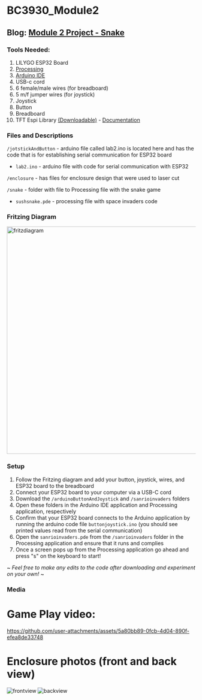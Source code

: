 # BC3930_Module2

## Blog: [Module 2 Project - Snake]([https://spotted-cayenne-502.notion.site/Module-2-Project-Sanrio-Space-Invaders-12b28a677bce809c89b8e704d8e946c2](https://incongruous-literature-ab3.notion.site/Module-2-Project-Documentation-121b01346aae80409711c275d86a3efa?pvs=4))

### Tools Needed:
1. LILYGO ESP32 Board
2. [Processing](https://processing.org/download)
3. [Arduino IDE](https://www.arduino.cc/en/software)
4. USB-c cord
5. 6 female/male wires (for breadboard)
6. 5 m/f jumper wires (for joystick)
7. Joystick
8. Button
9. Breadboard
10. TFT Espi Library [(Downloadable)](https://github.com/Xinyuan-LilyGO/TTGO-T-Display)  - [Documentation](https://github.com/Bodmer/TFT_eSPI/tree/5793878d24161c1ed23ccb136f8564f332506d53)
 
### Files and Descriptions

`/jotstickAndButton` - arduino file called lab2.ino is located here and has the code that is for establishing serial communication for ESP32 board 

- `lab2.ino` - arduino file with code for serial communication with ESP32

`/enclosure` - has files for enclosure design that were used to laser cut

`/snake` - folder with file to Processing file with the snake game

- `sushsnake.pde` - processing file with space invaders code
  
### Fritzing Diagram

<img width="607" alt="fritzdiagram" src="https://github.com/user-attachments/assets/df4b17f3-2255-42ab-8668-069a451cace2">


### Setup
1. Follow the Fritzing diagram and add your button, joystick, wires, and ESP32 board to the breadboard
2. Connect your ESP32 board to your computer via a USB-C cord
3. Download the `/arduinoButtonAndJoystick` and `/sanrioinvaders` folders
4. Open these folders in the Arduino IDE application and Processing application, respectively
5. Confirm that your ESP32 board connects to the Arduino application by running the arduino code file `buttonjoystick.ino` (you should see printed values read from the serial communication)
6. Open the `sanrioinvaders.pde` from the `/sanrioinvaders` folder in the Processing application and ensure that it runs and complies
8. Once a screen pops up from the Processing application go ahead and press "s" on the keyboard to start!
   
~ *Feel free to make any edits to the code after downloading and experiment on your own!* ~
### Media

# Game Play video: 
https://github.com/user-attachments/assets/5a80bb89-0fcb-4d04-890f-efea8de33748

# Enclosure photos (front and back view)
![frontview](https://github.com/user-attachments/assets/899dbb50-a129-451f-877d-eb01a37186f3)
![backview](https://github.com/user-attachments/assets/cfbe3006-bb35-4f8d-9fd6-0162aacc48eb)
